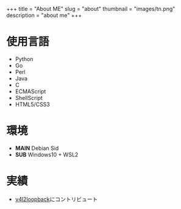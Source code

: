 +++
title = "About ME"
slug = "about"
thumbnail = "images/tn.png"
description = "about me"
+++


# 使用言語

* Python
* Go
* Perl
* Java
* C
* ECMAScript
* ShellScript
* HTML5/CSS3


# 環境

* **MAIN** Debian Sid
* **SUB** Windows10 + WSL2


# 実績

* [v4l2loopback](https://github.com/umlaeute/v4l2loopback)にコントリビュート



